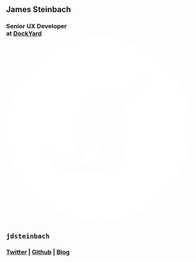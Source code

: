 <h2 class="">James Steinbach</h2>
<h3 class="mb-2">Senior UX Developer<br /> at <a rel="noreferrer noopener nofollow" target="_blank" href="https://dockyard.com/blog/authors/james-steinbach">DockYard</a><svg viewBox="0 0 1023 1024" class="logo--dockyard" fill="#fff"><path d="M511.413 0c-282.422 0-511.413 228.991-511.413 512 0 282.422 228.991 511.413 511.413 511.413s511.413-228.991 511.413-511.413c0.587-283.009-228.404-512-511.413-512zM808.514 202.569c0 1.761-1.761 4.697-5.284 8.807-9.394 10.569-110.972 123.89-148.55 162.642 16.44 42.275 16.44 115.083 10.569 185.541-8.22 99.229-21.138 139.156-75.156 169.688s-201.982 34.642-275.963 16.44c-73.982-18.202-83.376-92.183-90.422-95.119-28.771-12.33-25.248-58.128-25.248-58.128 20.55-1.174 40.514 24.073 40.514 24.073 8.22-12.917 32.294-25.248 32.294-25.248 11.156 39.339-12.33 52.844-9.982 58.128 5.872 14.679 37.578 49.908 87.486 24.073 49.908-25.248 51.67-94.532 54.606-179.67s25.248-153.248 98.642-169.688c56.367-12.33 96.881 1.761 115.083 10.569 50.495-36.991 165.578-119.193 175.56-126.239 4.697-2.936 8.22-5.284 10.569-6.459h5.284c0 0 0 0 0 0.587v0z"></path><path d="M473.835 577.174c-16.44 22.899-21.138 44.037-31.706 69.284-8.807 19.963-23.486 29.358-34.642 45.798-9.394 14.092 20.55 18.789 28.771 19.376 21.725.587 45.798-10.569 58.716-27.596 17.615-24.073 19.376-46.972 31.706-72.22 6.459-13.505 26.422-39.339 27.596-51.67 2.936-23.486-56.367-16.44-80.44 17.028zM532.55 392.807c-11.743 4.11-18.202 16.44-14.092 28.183 3.523 11.743 16.44 18.202 27.596 14.092 11.743-4.11 18.202-16.44 14.092-28.183-3.523-11.156-16.44-17.615-27.596-14.092z"></path></svg></h3>
<h2 class=""><code>jdsteinbach</code></h2>
<h3><a rel="noreferrer noopener nofollow" target="_blank" href="https://twitter.com/jdsteinbach">Twitter</a> | <a rel="noreferrer noopener nofollow" target="_blank" href="https://github.com/jdsteinbach">Github</a> | <a href="https://jdsteinbach.com">Blog</a></h3>
